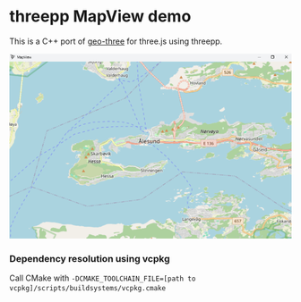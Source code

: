 # threepp MapView demo

This is a C++ port of [geo-three](https://github.com/tentone/geo-three) for three.js using threepp.

![screenshot](doc/screenshot.png)

### Dependency resolution using vcpkg
Call CMake with `-DCMAKE_TOOLCHAIN_FILE=[path to vcpkg]/scripts/buildsystems/vcpkg.cmake`

